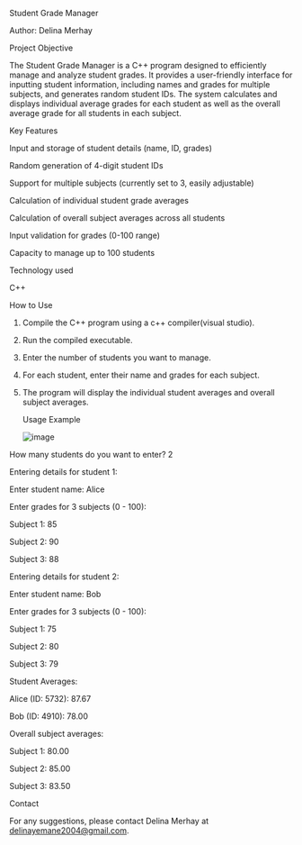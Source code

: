  Student Grade Manager
 
Author: Delina Merhay

Project Objective

The Student Grade Manager is a C++ program designed to efficiently manage and analyze student grades. It provides a user-friendly interface for inputting student information, including names and grades for multiple subjects, and generates random student IDs. The system calculates and displays individual average grades for each student as well as the overall average grade for all students in each subject.

Key Features

Input and storage of student details (name, ID, grades)

Random generation of 4-digit student IDs

Support for multiple subjects (currently set to 3, easily adjustable)

Calculation of individual student grade averages

Calculation of overall subject averages across all students

Input validation for grades (0-100 range)

Capacity to manage up to 100 students


Technology used


C++


How to Use


1. Compile the C++ program using a c++ compiler(visual studio).
  
2. Run the compiled executable.
  
3. Enter the number of students you want to manage.
   
4. For each student, enter their name and grades for each subject.

5. The program will display the individual student averages and overall subject averages.
   

   Usage Example

   ![image](https://github.com/user-attachments/assets/f0d93e5f-dc75-4e49-8013-bb3d0f7e6676)


How many students do you want to enter? 2

Entering details for student 1:

Enter student name: Alice

Enter grades for 3 subjects (0 - 100):

Subject 1: 85

Subject 2: 90

Subject 3: 88

Entering details for student 2:

Enter student name: Bob

Enter grades for 3 subjects (0 - 100):

Subject 1: 75

Subject 2: 80

Subject 3: 79

Student Averages:

Alice (ID: 5732): 87.67

Bob (ID: 4910): 78.00

Overall subject averages:

Subject 1: 80.00

Subject 2: 85.00

Subject 3: 83.50

Contact

For any suggestions, please contact Delina Merhay at delinayemane2004@gmail.com.
   


